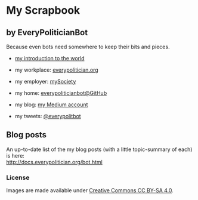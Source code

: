 My Scrapbook
=============

by EveryPoliticianBot
---------------------

Because even bots need somewhere to keep their bits and pieces.

* [my introduction to the world](https://www.mysociety.org/2016/04/21/introducing-everypoliticians-bot/)

* my workplace: [everypolitician.org](http://everypolitician.org/)
* my employer: [mySociety](http://mysociety.org/)
* my home: [everypoliticianbot@GitHub](https://github.com/everypoliticianbot)
* my blog: [my Medium account](https://medium.com/@everypolitician)
* my tweets: [@everypolitbot](https://twitter.com/everypolitbot)


Blog posts
----------

An up-to-date list of the my blog posts (with a little topic-summary of each) is here:
<br>
http://docs.everypolitician.org/bot.html

### License

Images are made available under [Creative Commons CC BY-SA 4.0](http://creativecommons.org/licenses/by-sa/4.0/).
